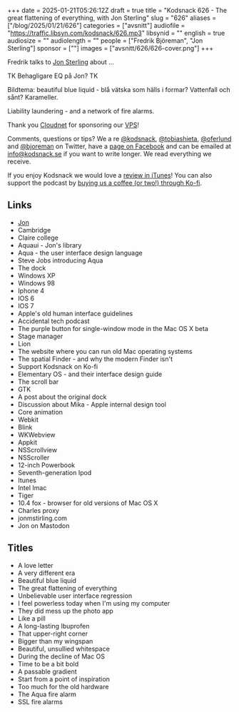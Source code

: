 +++
date = 2025-01-21T05:26:12Z
draft = true
title = "Kodsnack 626 - The great flattening of everything, with Jon Sterling"
slug = "626"
aliases = ["/blog/2025/01/21/626"]
categories = ["avsnitt"]
audiofile = "https://traffic.libsyn.com/kodsnack/626.mp3"
libsynid = ""
english = true
audiosize = ""
audiolength = ""
people = ["Fredrik Björeman", "Jon Sterling"]
sponsor = [""]
images = ["avsnitt/626/626-cover.png"]
+++

Fredrik talks to [Jon Sterling](https://www.jonmsterling.com/) about …

TK Behagligare EQ på Jon? TK

Bildtema: beautiful blue liquid - blå vätska som hälls i formar? Vattenfall och sånt? Karameller.

Liability laundering - and a network of fire alarms.

Thank you [Cloudnet](http://www.cloudnet.se) for sponsoring our [VPS](http://en.wikipedia.org/wiki/Virtual_private_server)!

Comments, questions or tips? We a	re [@kodsnack](https://www.twitter.com/kodsnack), [@tobiashieta](https://www.twitter.com/tobiashieta), [@oferlund](https://twitter.com/oferlund) and [@bjoreman](https://www.twitter.com/bjoreman) on Twitter, have a [page on Facebook](https://www.facebook.com/kodsnack) and can be emailed at [info@kodsnack.se](mailto:info@kodsnack.se) if you want to write longer. We read everything we receive.

If you enjoy Kodsnack we would love a [review in iTunes](http://itunes.apple.com/se/podcast/kodsnack/id561631498?l=en)! You can also support the podcast by <a href="https://ko-fi.com/kodsnack" rel="payment">buying us a coffee (or two!) through Ko-fi</a>.

## Links ##
* [Jon](https://www.jonmsterling.com/)
* Cambridge
* Claire college
* Aquaui - Jon's library
* Aqua - the user interface design language
* Steve Jobs introducing Aqua
* The dock
* Windows XP
* Windows 98
* Iphone 4
* IOS 6
* IOS 7
* Apple's old human interface guidelines
* Accidental tech podcast
* The purple button for single-window mode in the Mac OS X beta
* Stage manager
* Lion
* The website where you can run old Mac operating systems
* The spatial Finder - and why the modern Finder isn't
* Support Kodsnack on Ko-fi
* Elementary OS - and their interface design guide
* The scroll bar
* GTK
* A post about the original dock
* Discussion about Mika - Apple internal design tool
* Core animation
* Webkit
* Blink
* WKWebview
* Appkit
* NSScrollview
* NSScroller
* 12-inch Powerbook
* Seventh-generation Ipod
* Itunes
* Intel Imac
* Tiger
* 10.4 fox - browser for old versions of Mac OS X
* Charles proxy
* jonmstirling.com
* Jon on Mastodon

## Titles ##
* A love letter
* A very different era
* Beautiful blue liquid
* The great flattening of everything
* Unbelievable user interface regression
* I feel powerless today when I'm using my computer
* They did mess up the photo app
* Like a pill
* A long-lasting Ibuprofen
* That upper-right corner
* Bigger than my wingspan
* Beautiful, unsullied whitespace
* During the decline of Mac OS
* Time to be a bit bold
* A passable gradient
* Start from a point of inspiration
* Too much for the old hardware
* The Aqua fire alarm
* SSL fire alarms